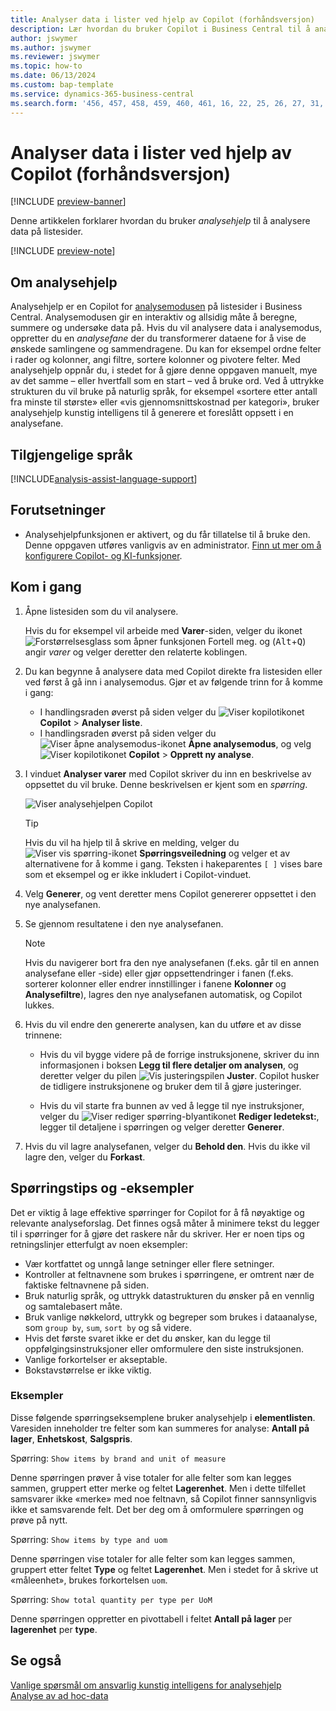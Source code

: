 ```yaml
---
title: Analyser data i lister ved hjelp av Copilot (forhåndsversjon)
description: Lær hvordan du bruker Copilot i Business Central til å analysere data.
author: jswymer
ms.author: jswymer
ms.reviewer: jswymer
ms.topic: how-to
ms.date: 06/13/2024
ms.custom: bap-template
ms.service: dynamics-365-business-central
ms.search.form: '456, 457, 458, 459, 460, 461, 16, 22, 25, 26, 27, 31, 143, 144, 9300, 9301, 9303, 9304, 9305, 9306, 9307, 9309, 9310, 9311'
---
```

# <a name="analyze-data-in-lists-with-help-from-copilot-preview"></a>Analyser data i lister ved hjelp av Copilot (forhåndsversjon)

[!INCLUDE [preview-banner](~/../shared-content/shared/preview-includes/preview-banner.md)]

Denne artikkelen forklarer hvordan du bruker *analysehjelp* til å analysere data på listesider.

[!INCLUDE [preview-note](~/../shared-content/shared/preview-includes/production-ready-preview-dynamics365.md)]

## <a name="about-analysis-assist"></a>Om analysehjelp

Analysehjelp er en Copilot for [analysemodusen](analysis-mode.md) på listesider i Business Central. Analysemodusen gir en interaktiv og allsidig måte å beregne, summere og undersøke data på. Hvis du vil analysere data i analysemodus, oppretter du en *analysefane* der du transformerer dataene for å vise de ønskede samlingene og sammendragene. Du kan for eksempel ordne felter i rader og kolonner, angi filtre, sortere kolonner og pivotere felter. Med analysehjelp oppnår du, i stedet for å gjøre denne oppgaven manuelt, mye av det samme – eller hvertfall som en start – ved å bruke ord. Ved å uttrykke strukturen du vil bruke på naturlig språk, for eksempel «sortere etter antall fra minste til største» eller «vis gjennomsnittskostnad per kategori», bruker analysehjelp kunstig intelligens til å generere et foreslått oppsett i en analysefane.

## <a name="available-languages"></a>Tilgjengelige språk

[!INCLUDE[analysis-assist-language-support](includes/analysis-assist-language-support.md)]

## <a name="prerequisites"></a>Forutsetninger

- Analysehjelpfunksjonen er aktivert, og du får tillatelse til å bruke den. Denne oppgaven utføres vanligvis av en administrator. [Finn ut mer om å konfigurere Copilot- og KI-funksjoner](enable-ai.md).
<!-- - The display language in Business Central is set to one the following English locales: en-AU, en-CA, en-GB, en-IE, en-IN, en-NZ, en-PH, en-SG, en-US, en-ZA. [Learn how to change the language](ui-change-basic-settings.md#language)-->
<!-- - Your Business Central environment is in any country/region except Canada (this feature isn't yet available in Canada).-->

## <a name="get-started"></a>Kom i gang

1. Åpne listesiden som du vil analysere.

   Hvis du for eksempel vil arbeide med **Varer**-siden, velger du ikonet ![Forstørrelsesglass som åpner funksjonen Fortell meg.](media/ui-search/search_small.png) og (<kbd>Alt</kbd>+<kbd>Q</kbd>) angir *varer* og velger deretter den relaterte koblingen.

1. Du kan begynne å analysere data med Copilot direkte fra listesiden eller ved først å gå inn i analysemodus. Gjør et av følgende trinn for å komme i gang:

    - I handlingsraden øverst på siden velger du ![Viser kopilotikonet](media/copilot-icon.png) **Copilot** > **Analyser liste**.
    - I handlingsraden øverst på siden velger du ![Viser åpne analysemodus-ikonet](media/analysis-mode-icon.png) **Åpne analysemodus**, og velg ![Viser kopilotikonet](media/copilot-icon.png) **Copilot** > **Opprett ny analyse**.

1. I vinduet **Analyser varer** med Copilot skriver du inn en beskrivelse av oppsettet du vil bruke. Denne beskrivelsen er kjent som en *spørring*.

    ![Viser analysehjelpen Copilot](media/analysis-assist.png)

    > [!TIP]
    > Hvis du vil ha hjelp til å skrive en melding, velger du ![Viser vis spørring-ikonet](media/prompt-guide-icon.png) **Spørringsveiledning** og velger et av alternativene for å komme i gang. Teksten i hakeparentes `[ ]` vises bare som et eksempel og er ikke inkludert i Copilot-vinduet.

1. Velg **Generer**, og vent deretter mens Copilot genererer oppsettet i den nye analysefanen.
1. Se gjennom resultatene i den nye analysefanen.

   > [!NOTE]
   > Hvis du navigerer bort fra den nye analysefanen (f.eks. går til en annen analysefane eller -side) eller gjør oppsettendringer i fanen (f.eks. sorterer kolonner eller endrer innstillinger i fanene **Kolonner** og **Analysefiltre**), lagres den nye analysefanen automatisk, og Copilot lukkes.

1. Hvis du vil endre den genererte analysen, kan du utføre et av disse trinnene:

   - Hvis du vil bygge videre på de forrige instruksjonene, skriver du inn informasjonen i boksen **Legg til flere detaljer om analysen**, og deretter velger du pilen ![Vis justeringspilen](media/analysis-assist-adjust-button.png) **Juster**. Copilot husker de tidligere instruksjonene og bruker dem til å gjøre justeringer.

   - Hvis du vil starte fra bunnen av ved å legge til nye instruksjoner, velger du ![Viser rediger spørring-blyantikonet](media/edit-pencil.png) **Rediger ledetekst:**, legger til detaljene i spørringen og velger deretter **Generer**.

1. Hvis du vil lagre analysefanen, velger du **Behold den**. Hvis du ikke vil lagre den, velger du **Forkast**.

## <a name="prompt-tips-and-examples"></a>Spørringstips og -eksempler

Det er viktig å lage effektive spørringer for Copilot for å få nøyaktige og relevante analyseforslag. Det finnes også måter å minimere tekst du legger til i spørringer for å gjøre det raskere når du skriver. Her er noen tips og retningslinjer etterfulgt av noen eksempler:

- Vær kortfattet og unngå lange setninger eller flere setninger.
- Kontroller at feltnavnene som brukes i spørringene, er omtrent nær de faktiske feltnavnene på siden.
- Bruk naturlig språk, og uttrykk datastrukturen du ønsker på en vennlig og samtalebasert måte.
- Bruk vanlige nøkkelord, uttrykk og begreper som brukes i dataanalyse, som `group by`, `sum`, `sort by` og så videre.
- Hvis det første svaret ikke er det du ønsker, kan du legge til oppfølgingsinstruksjoner eller omformulere den siste instruksjonen.
- Vanlige forkortelser er akseptable.
- Bokstavstørrelse er ikke viktig.

### <a name="examples"></a>Eksempler

Disse følgende spørringseksemplene bruker analysehjelp i **elementlisten**. Varesiden inneholder tre felter som kan summeres for analyse: **Antall på lager**, **Enhetskost**, **Salgspris**.

Spørring: `Show items by brand and unit of measure`

Denne spørringen prøver å vise totaler for alle felter som kan legges sammen, gruppert etter merke og feltet **Lagerenhet**. Men i dette tilfellet samsvarer ikke «merke» med noe feltnavn, så Copilot finner sannsynligvis ikke et samsvarende felt. Det ber deg om å omformulere spørringen og prøve på nytt.

Spørring: `Show items by type and uom`

Denne spørringen vise totaler for alle felter som kan legges sammen, gruppert etter feltet **Type** og feltet **Lagerenhet**. Men i stedet for å skrive ut «måleenhet», brukes forkortelsen `uom`.

Spørring: `Show total quantity per type per UoM`

Denne spørringen oppretter en pivottabell i feltet **Antall på lager** per **lagerenhet** per **type**.

## <a name="see-also"></a>Se også

[Vanlige spørsmål om ansvarlig kunstig intelligens for analysehjelp](faqs-analysis-assist.md)  
[Analyse av ad hoc-data](reports-adhoc-analysis.md)  
